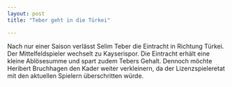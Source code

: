 ```yaml
---
layout: post
title: "Teber geht in die Türkei"

---
```


Nach nur einer Saison verlässt Selim Teber die Eintracht in Richtung Türkei. Der Mittelfeldspieler wechselt zu Kayserispor. Die Eintracht erhält eine kleine Ablösesumme und spart zudem Tebers Gehalt. Dennoch möchte Heribert Bruchhagen den Kader weiter verkleinern, da der Lizenzspieleretat mit den aktuellen Spielern überschritten würde.


